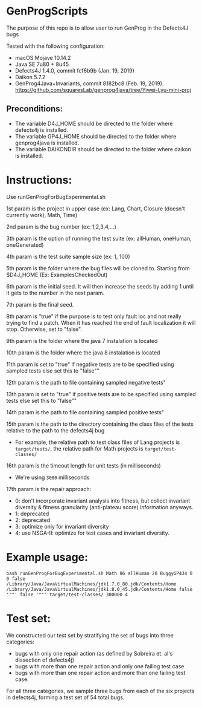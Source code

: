 # GenProgScripts
The purpose of this repo is to allow user to run GenProg in the Defects4J bugs

Tested with the following configuration:
* macOS Mojave 10.14.2
* Java SE 7u80 + 8u45
* Defects4J 1.4.0, commit fcf6b9b (Jan. 19, 2019)
* Daikon 5.7.2
* GenProg4Java+Invariants, commit 8182bc8 (Feb. 19, 2019). https://github.com/squaresLab/genprog4java/tree/Yiwei-Lyu-mini-proj
## Preconditions:

* The variable D4J_HOME should be directed to the folder where defects4j is installed.
* The variable GP4J_HOME should be directed to the folder where genprog4java is installed.
* The variable DAIKONDIR should be directed to the folder where daikon is installed.

# Instructions:

Use runGenProgForBugExperimental.sh

1st param is the project in upper case (ex: Lang, Chart, Closure (doesn't currently work), Math, Time)

2nd param is the bug number (ex: 1,2,3,4,...)

3th param is the option of running the test suite (ex: allHuman, oneHuman, oneGenerated)

4th param is the test suite sample size (ex: 1, 100)

5th param is the folder where the bug files will be cloned to. Starting from $D4J_HOME (Ex: ExamplesCheckedOut)

6th param is the initial seed. It will then increase the seeds by adding 1 until it gets to the number in the next param.

7th param is the final seed.

8th param is \"true\" if the purpose is to test only fault loc and not really trying to find a patch. When it has reached the end of fault localization it will stop. Otherwise, set to \"false\".

9th param is the folder where the java 7 instalation is located

10th param is the folder where the java 8 instalation is located

11th param is set to \"true\" if negative tests are to be specified using sampled tests else set this to \"false\""

12th param is the path to file containing sampled negative tests"

13th param is set to \"true\" if positive tests are to be specified using sampled tests else set this to \"false\""

14th param is the path to file containing sampled positive tests"

15th param is the path to the directory containing the class files of the tests relative to the path to the defects4j bug
- For example, the relative path to test class files of Lang projects is `target/tests/`, the relative path for Math projects is `target/test-classes/`

16th param is the timeout length for unit tests (in milliseconds)
- We're using `3000` milliseconds

17th param is the repair approach: 
- 0: don't incorporate invariant analysis into fitness, but collect invariant diversity & fitness granularity (anti-plateau score) information anyways.
- 1: deprecated
- 2: deprecated
- 3: optimize only for invariant diversity
- 4: use NSGA-II: optimize for test cases and invariant diversity.

# Example usage: 
`bash runGenProgForBugExperimental.sh Math 86 allHuman 20 BuggyGP4J4 0 0 false /Library/Java/JavaVirtualMachines/jdk1.7.0_80.jdk/Contents/Home /Library/Java/JavaVirtualMachines/jdk1.8.0_45.jdk/Contents/Home false '""' false '""' target/test-classes/ 300000 4`

# Test set:

We constructed our test set by stratifying the set of bugs into three categories: 
- bugs with only one repair action (as defined by Sobreira et. al's dissection of defects4j)
- bugs with more than one repair action and only one failing test case
- bugs with more than one repair action and more than one failing test case.

For all three categories, 
we sample three bugs from each of the six projects in defects4j, forming a test set of 54 total bugs.
